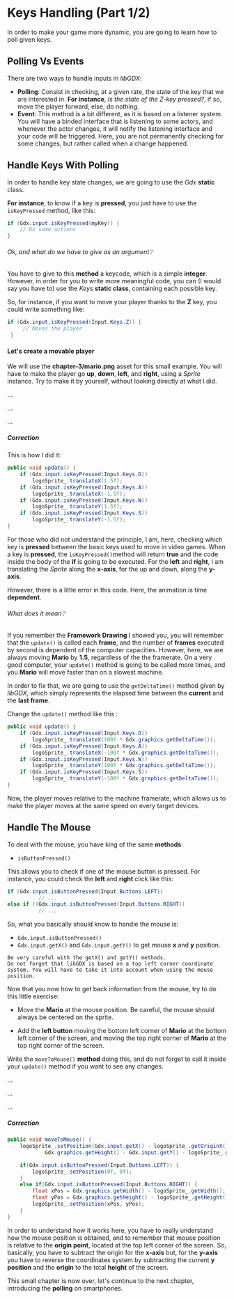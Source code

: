 # Keys Handling (Part 1/2) #

In order to make your game more dynamic, you are going to learn how to poll given
keys.

## Polling Vs Events ##

There are two ways to handle inputs in *libGDX*:
* **Polling**: Consist in checking, at a given rate, the state of the key that
we are interested in. **For instance**, *Is the state of the Z-key pressed?*, if so,
move the player forward, else, do nothing.
* **Event**: This method is a bit different, as it is based on a listener system.
You will have a binded interface that is listening to some actors, and whenever
the actor changes, it will notify the listening interface and your code will be triggered. Here, you are not permanently checking for some changes, but rather called when a change happened.

## Handle Keys With Polling ##

In order to handle key state changes, we are going to use the *Gdx* **static** class.

**For instance**, to know if a key is **pressed**, you just have to use the `isKeyPressed` method, like this:

```java
if (Gdx.input.isKeyPressed(myKey)) {
    // Do some actions
}
```

###### Ok, and what do we have to give as an argument:grey_question: ######

You have to give to this **method** a keycode, which is a simple **integer**.
However, in order for you to write more meaningful code, you can (I would say you have to) use the *Keys* **static class**, containing each possible key.

So, for instance, if you want to move your player thanks to the **Z** key, you could write something like:

```java
if (Gdx.input.isKeyPressed(Input.Keys.Z)) {
     // Moves the player
 }
```

#### Let's create a movable player ####

We will use the **chapter-3/mario.png** asset for this small example. You will have to make the player go **up**, **down**, **left**, and **right**, using a *Sprite* instance.
Try to make it by yourself, without looking directly at what I did.

...

...

...

##### Correction #####
This is how I did it:

```java
public void update() {
    if (Gdx.input.isKeyPressed(Input.Keys.D))
        logoSprite_.translateX(1.5f);
    if (Gdx.input.isKeyPressed(Input.Keys.A))
        logoSprite_.translateX(-1.5f);
    if (Gdx.input.isKeyPressed(Input.Keys.W))
        logoSprite_.translateY(1.5f);
    if (Gdx.input.isKeyPressed(Input.Keys.S))
        logoSprite_.translateY(-1.5f);
}
```

For those who did not understand the principle, I am, here, checking which key is **pressed** between the basic keys used to move in video games. When a key is **pressed**, the `isKeyPressed()`method will return **true** and the code inside the body of the **if** is going to be executed. For the **left** and **right**, I am translating the *Sprite* along the **x-axis**, for the up and down, along the **y-axis**.

However, there is a little error in this code.
Here, the animation is time **dependent**.

###### What does it mean:grey_question: ######

If you remember the **Framework Drawing** I showed you, you will remember that the `update()` is called each **frame**, and the number of **frames** executed by second is dependent of the computer capacities.
However, here, we are always moving **Mario** by **1.5**, regardless of the the framerate. On a very good computer, your `update()` method is going to be called more times, and you **Mario** will move faster than on a slowest machine.

In order to fix that, we are going to use the `getDeltaTime()` method given by *libGDX*, which simply represents the elapsed time between the **current** and the **last frame**.

Change the `update()` method like this :

```java
public void update() {
    if (Gdx.input.isKeyPressed(Input.Keys.D))
        logoSprite_.translateX(100f * Gdx.graphics.getDeltaTime());
    if (Gdx.input.isKeyPressed(Input.Keys.A))
        logoSprite_.translateX(-100f * Gdx.graphics.getDeltaTime());
    if (Gdx.input.isKeyPressed(Input.Keys.W))
        logoSprite_.translateY(100f * Gdx.graphics.getDeltaTime());
    if (Gdx.input.isKeyPressed(Input.Keys.S))
        logoSprite_.translateY(-100f * Gdx.graphics.getDeltaTime());
}
```

Now, the player moves relative to the machine framerate, which allows us to make the player moves at the same speed on every target devices.

## Handle The Mouse ##

To deal with the mouse, you have king of the same **methods**:

* `isButtonPressed()`

This allows you to check if one of the mouse button is pressed.
For instance, you could check the **left** and **right** click like this:

```java
if (Gdx.input.isButtonPressed(Input.Buttons.LEFT))
          // ...
else if ((Gdx.input.isButtonPressed(Input.Buttons.RIGHT))
          // ...
```

So, what you basically should know to handle the mouse is:

* `Gdx.input.isButtonPressed()`
* `Gdx.input.getX()` and `Gdx.input.getY()` to get mouse **x** and **y** position.

```
Be very careful with the getX() and getY() methods.
Do not forget that libGDX is based on a top left corner coordinate system. You will have to take it into account when using the mouse position.
```

Now that you now how to get back information from the mouse, try to do this little exercise:

* Move the **Mario** at the mouse position. Be careful, the mouse should always be centered on the sprite.

* Add the **left button** moving the bottom left corner of **Mario** at the bottom left corner of the screen, and moving the top right corner of **Mario** at the top right corner of the screen.

Write the `moveToMouse()` **method** doing this, and do not forget to call it inside your `update()` method if you want to see any changes.

...

...

...

##### Correction #####

```java
public void moveToMouse() {
    logoSprite_.setPosition(Gdx.input.getX() - logoSprite_.getOriginX(),
            Gdx.graphics.getHeight() - Gdx.input.getY() - logoSprite_.getOriginY());

    if(Gdx.input.isButtonPressed(Input.Buttons.LEFT)) {
        logoSprite_.setPosition(0f, 0f);
    }
    else if(Gdx.input.isButtonPressed(Input.Buttons.RIGHT)) {
        float xPos = Gdx.graphics.getWidth() - logoSprite_.getWidth();
        float yPos = Gdx.graphics.getHeight() - logoSprite_.getHeight();
        logoSprite_.setPosition(xPos, yPos);
    }
}
```

In order to understand how it works here, you have to really understand how the mouse position is obtained, and to remember that mouse position is relative to the **origin point**, located at the top left corner of the screen.
So, basically, you have to subtract the origin for the **x-axis** but, for the **y-axis** you have to reverse the coordinates system by subtracting the current **y position** and the **origin** to the total **height** of the screen.

This small chapter is now over, let's continue to the next chapter, introducing the **polling** on smartphones.
